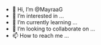 - 👋 Hi, I’m @MayraaG
- 👀 I’m interested in ...
- 🌱 I’m currently learning ...
- 💞️ I’m looking to collaborate on ...
- 📫 How to reach me ...

<!---
MayraaG/MayraaG is a ✨ special ✨ repository because its `README.md` (this file) appears on your GitHub profile.
You can click the Preview link to take a look at your changes.
--->
